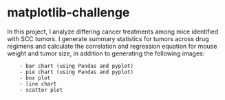# matplotlib-challenge

In this project, I analyze differing cancer treatments among mice identified with SCC tumors. I generate summary statistics for tumors across drug regimens and calculate the correlation and regression equation for mouse weight and tumor size, in addition to generating the following images:

        - bar chart (using Pandas and pyplot)
        - pie chart (using Pandas and pyplot)
        - box plot
        - line chart
        - scatter plot
